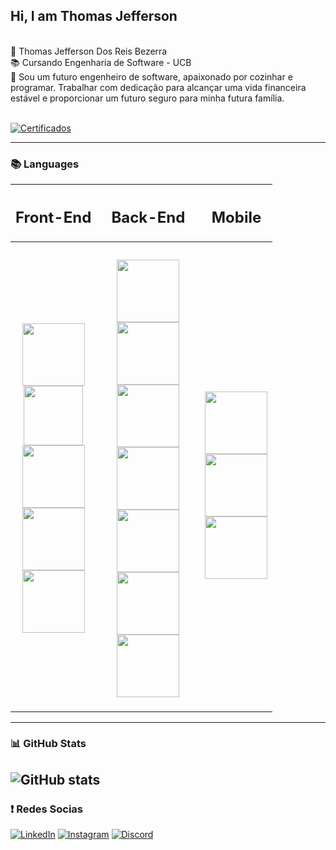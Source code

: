 <!-- Cabeçalhos -->

## Hi, I am Thomas Jefferson 
<br>
💢 Thomas Jefferson Dos Reis Bezerra<br>
📚 Cursando Engenharia de Software - UCB <br>
📃 Sou um futuro engenheiro de software, apaixonado por cozinhar e programar. Trabalhar com dedicação para alcançar uma vida financeira estável e proporcionar um futuro seguro para minha futura família.

 <br>
<br>

[![Certificados](https://img.shields.io/badge/certificados-3278fa?style=for-the-badge)](#)

------

### 📚 Languages

<div align="center">

  | <h2>Front-End</h2> | | <h2>Back-End</h2> | | <h2>Mobile</h2> |
  | - | - | - | - | - |
  | <h3 align="center"> <img width="100px" src="https://img.shields.io/badge/html-ec6231?style=for-the-badge&logo=html5&logoColor=ec6231&labelColor=white"> </br> <img width="95px" src ="#"> </br> <img width="100px" src="#"/> </br> <img width="100px" src="#"/> </br> <img width="100px" src="#"/> </br> </h3> |  | <h3 align="center">  <img width="100px" src ="#"/> </br> <img width="100vw" src="#"/> </br> <img width="100px" src="#"/> </br> <img width="100px" src="#"/> </br> <img width="100px" src="#"/> </br> <img width="100px" src="#"/> </br> <img width="100px" src="#"/> </br> </h3> |  | <h3 align="center"> </br> <img width="100px" src ="#"/> </br> <img width="100px" src ="#"/> </br> <img width="100px" src="#"/> </br> </h3> |
  </a>
  
</div>        

-------

### 📊 GitHub Stats

![GitHub stats](https://github-readme-stats.vercel.app/api?username=ThomasReisDev&hide_title=true&border_color=0e76a8&theme=transparent&show_icons=true)
-------

### ❗ Redes Socias 

[![LinkedIn](https://img.shields.io/badge/linkedin-0e76a8?style=for-the-badge&logo=linkedin&logoColor=0e76a8&labelColor=white)](https://www.linkedin.com/in/thomas-reis-3ab81b281/)
[![Instagram](https://img.shields.io/badge/Instagram-eb42ad?style=for-the-badge&logo=instagram&logoColor=eb42ad&labelColor=white)](https://www.instagram.com/reiizrz/)
[![Discord](https://img.shields.io/badge/discord-5865F2?style=for-the-badge&logo=discord&logoColor=5865F2&labelColor=white)](https://discord.gg/CXnFCzFgQR)












